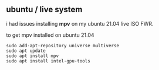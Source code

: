 ## ubuntu / live system

i had issues installing **mpv** on my ubuntu 21.04 live ISO FWR.

to get mpv installed on ubuntu 21.04

```
sudo add-apt-repository universe multiverse
sudo apt update
sudo apt install mpv
sudo apt install intel-gpu-tools
```


